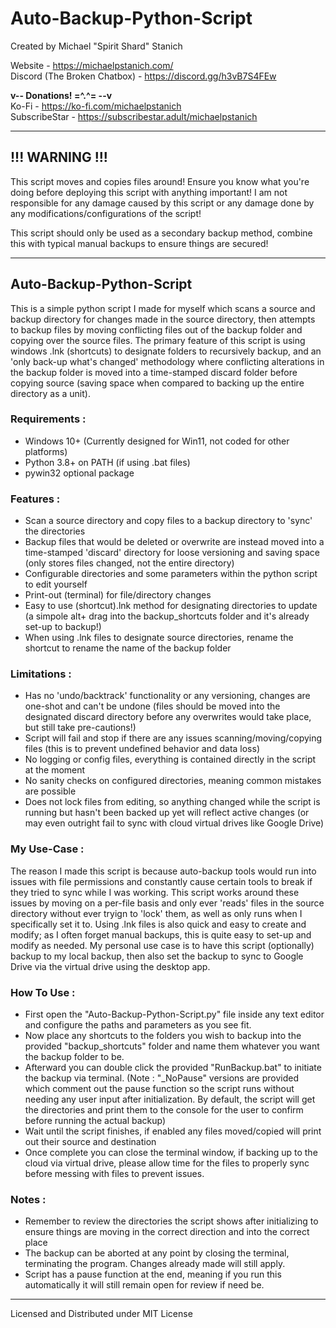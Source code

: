 # Auto-Backup-Python-Script

Created by Michael "Spirit Shard" Stanich

Website - https://michaelpstanich.com/  
Discord (The Broken Chatbox) - https://discord.gg/h3vB7S4FEw

**v-- Donations! =^.^= --v**  
Ko-Fi - https://ko-fi.com/michaelpstanich  
SubscribeStar - https://subscribestar.adult/michaelpstanich

***

## !!! WARNING !!!

This script moves and copies files around! Ensure you know what you're doing before deploying this script with anything important! I am not responsible for any damage caused by this script or any damage done by any modifications/configurations of the script!

This script should only be used as a secondary backup method, combine this with typical manual backups to ensure things are secured!

***

## Auto-Backup-Python-Script

This is a simple python script I made for myself which scans a source and backup directory for changes made in the source directory, then attempts to backup files by moving conflicting files out of the backup folder and copying over the source files. The primary feature of this script is using windows .lnk (shortcuts) to designate folders to recursively backup, and an 'only back-up what's changed' methodology where conflicting alterations in the backup folder is moved into a time-stamped discard folder before copying source (saving space when compared to backing up the entire directory as a unit).

### Requirements :

- Windows 10+ (Currently designed for Win11, not coded for other platforms)
- Python 3.8+ on PATH (if using .bat files)
- pywin32 optional package

### Features :

- Scan a source directory and copy files to a backup directory to 'sync' the directories
- Backup files that would be deleted or overwrite are instead moved into a time-stamped 'discard' directory for loose versioning and saving space (only stores files changed, not the entire directory)
- Configurable directories and some parameters within the python script to edit yourself
- Print-out (terminal) for file/directory changes
- Easy to use (shortcut).lnk method for designating directories to update (a simpole alt+ drag into the backup_shortcuts folder and it's already set-up to backup!)
- When using .lnk files to designate source directories, rename the shortcut to rename the name of the backup folder

### Limitations :

- Has no 'undo/backtrack' functionality or any versioning, changes are one-shot and can't be undone (files should be moved into the designated discard directory before any overwrites would take place, but still take pre-cautions!)
- Script will fail and stop if there are any issues scanning/moving/copying files (this is to prevent undefined behavior and data loss)
- No logging or config files, everything is contained directly in the script at the moment
- No sanity checks on configured directories, meaning common mistakes are possible
- Does not lock files from editing, so anything changed while the script is running but hasn't been backed up yet will reflect active changes (or may even outright fail to sync with cloud virtual drives like Google Drive)

### My Use-Case :  

The reason I made this script is because auto-backup tools would run into issues with file permissions and constantly cause certain tools to break if they tried to sync while I was working. This script works around these issues by moving on a per-file basis and only ever 'reads' files in the source directory without ever tryign to 'lock' them, as well as only runs when I specifically set it to. Using .lnk files is also quick and easy to create and modify; as I often forget manual backups, this is quite easy to set-up and modify as needed. My personal use case is to have this script (optionally) backup to my local backup, then also set the backup to sync to Google Drive via the virtual drive using the desktop app.

### How To Use :

- First open the "Auto-Backup-Python-Script.py" file inside any text editor and configure the paths and parameters as you see fit.
- Now place any shortcuts to the folders you wish to backup into the provided "backup_shortcuts" folder and name them whatever you want the backup folder to be.
- Afterward you can double click the provided "RunBackup.bat" to initiate the backup via terminal. (Note : "_NoPause" versions are provided which comment out the pause function so the script runs without needing any user input after initialization. By default, the script will get the directories and print them to the console for the user to confirm before running the actual backup)
- Wait until the script finishes, if enabled any files moved/copied will print out their source and destination
- Once complete you can close the terminal window, if backing up to the cloud via virtual drive, please allow time for the files to properly sync before messing with files to prevent issues.

### Notes :
- Remember to review the directories the script shows after initializing to ensure things are moving in the correct direction and into the correct place
- The backup can be aborted at any point by closing the terminal, terminating the program. Changes already made will still apply.
- Script has a pause function at the end, meaning if you run this automatically it will still remain open for review if need be.

***

Licensed and Distributed under MIT License
